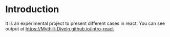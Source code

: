 # Introduction 

It is an experimental project to present different cases in react. You can see output at https://Mythili-DiveIn.github.io/intro-react
